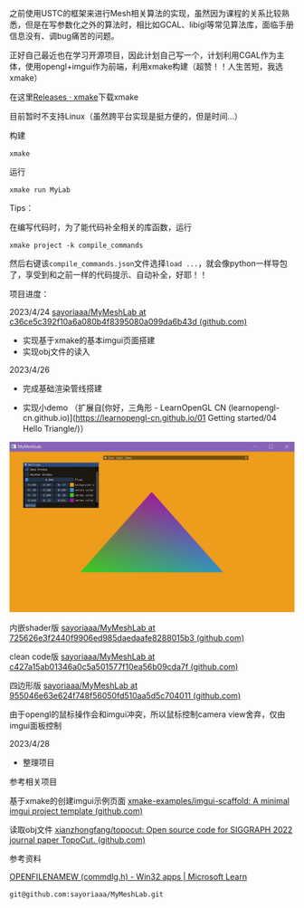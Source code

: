 之前使用USTC的框架来进行Mesh相关算法的实现，虽然因为课程的关系比较熟悉，但是在写参数化之外的算法时，相比如GCAL、libigl等常见算法库，面临手册信息没有、调bug痛苦的问题。

正好自己最近也在学习开源项目，因此计划自己写一个，计划利用CGAL作为主体，使用opengl+imgui作为前端，利用xmake构建（超赞！！人生苦短，我选xmake）



在这里[Releases · xmake](https://github.com/xmake-io/xmake/releases)下载xmake

目前暂时不支持Linux（虽然跨平台实现是挺方便的，但是时间...）

构建

```
xmake
```

运行

```
xmake run MyLab
```



Tips：

在编写代码时，为了能代码补全相关的库函数，运行

```
xmake project -k compile_commands
```

然后右键该`compile_commands.json`文件选择`load ...`，就会像python一样导包了，享受到和之前一样的代码提示、自动补全，好耶！！



项目进度：

2023/4/24 [sayoriaaa/MyMeshLab at c36ce5c392f10a6a080b4f8395080a099da6b43d (github.com)](https://github.com/sayoriaaa/MyMeshLab/tree/c36ce5c392f10a6a080b4f8395080a099da6b43d)

- 实现基于xmake的基本imgui页面搭建
- 实现obj文件的读入

2023/4/26

- 完成基础渲染管线搭建

- 实现小demo （扩展自[你好，三角形 - LearnOpenGL CN (learnopengl-cn.github.io)](https://learnopengl-cn.github.io/01 Getting started/04 Hello Triangle/)）

![1](imgs/1.JPG)

内嵌shader版 [sayoriaaa/MyMeshLab at 725626e3f2440f9906ed985daedaafe8288015b3 (github.com)](https://github.com/sayoriaaa/MyMeshLab/tree/725626e3f2440f9906ed985daedaafe8288015b3)

clean code版 [sayoriaaa/MyMeshLab at c427a15ab01346a0c5a501577f10ea56b09cda7f (github.com)](https://github.com/sayoriaaa/MyMeshLab/tree/c427a15ab01346a0c5a501577f10ea56b09cda7f)

四边形版 [sayoriaaa/MyMeshLab at 955046e63e624f748f56050fd510aa5d5c704011 (github.com)](https://github.com/sayoriaaa/MyMeshLab/tree/955046e63e624f748f56050fd510aa5d5c704011)

由于opengl的鼠标操作会和imgui冲突，所以鼠标控制camera view舍弃，仅由imgui面板控制



2023/4/28

- 整理项目



参考相关项目

基于xmake的创建imgui示例页面 [xmake-examples/imgui-scaffold: A minimal imgui project template (github.com)](https://github.com/xmake-examples/imgui-scaffold)

读取obj文件 [xianzhongfang/topocut: Open source code for SIGGRAPH 2022 journal paper TopoCut. (github.com)](https://github.com/xianzhongfang/topocut)

参考资料

[OPENFILENAMEW (commdlg.h) - Win32 apps | Microsoft Learn](https://learn.microsoft.com/zh-cn/windows/win32/api/commdlg/ns-commdlg-openfilenamew)



```
git@github.com:sayoriaaa/MyMeshLab.git
```

